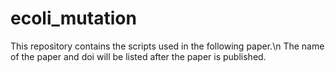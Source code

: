 # ecoli_mutation
This repository contains the scripts used in the following paper.\n
The name of the paper and doi will be listed after the paper is published.

